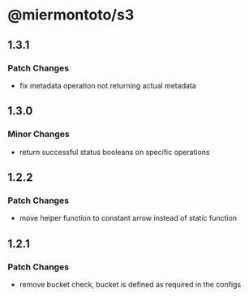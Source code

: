 # @miermontoto/s3

## 1.3.1

### Patch Changes

- fix metadata operation not returning actual metadata

## 1.3.0

### Minor Changes

- return successful status booleans on specific operations

## 1.2.2

### Patch Changes

- move helper function to constant arrow instead of static function

## 1.2.1

### Patch Changes

- remove bucket check, bucket is defined as required in the configs

